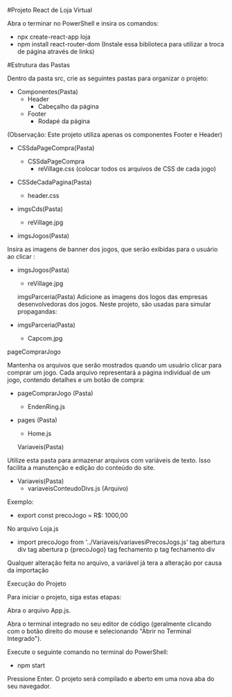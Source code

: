 #Projeto React de Loja Virtual

  Abra o terminar no PowerShell e insira os comandos:

- npx create-react-app loja
- npm install react-router-dom (Instale essa biblioteca para utilizar a troca de página através de links)


#Estrutura das Pastas

Dentro da pasta src, crie as seguintes pastas para organizar o projeto:

- Componentes(Pasta)
   - Header
     - Cabeçalho da página
   - Footer
      - Rodapé da página

(Observação: Este projeto utiliza apenas os componentes Footer e Header)

 - CSSdaPageCompra(Pasta)
    - CSSdaPageCompra
      - reVillage.css (colocar todos os arquivos de CSS de cada jogo)

- CSSdeCadaPagina(Pasta)
    - header.css

- imgsCds(Pasta)
    - reVillage.jpg

- imgsJogos(Pasta)

Insira as imagens de banner dos jogos, que serão exibidas para o usuário ao clicar :

  - imgsJogos(Pasta)
    - reVillage.jpg
    
    imgsParceria(Pasta) 
  Adicione as imagens dos logos das empresas desenvolvedoras dos jogos. Neste projeto, são usadas para simular propagandas:
  
  - imgsParceria(Pasta)
    - Capcom.jpg

pageComprarJogo

Mantenha os arquivos que serão mostrados quando um usuário clicar para comprar um jogo. Cada arquivo representará a página individual de um jogo, contendo detalhes e um botão de compra:

  - pageComprarJogo (Pasta)
    - EndenRing.js

  - pages (Pasta)
    - Home.js
     
    Variaveis(Pasta)

Utilize esta pasta para armazenar arquivos com variáveis de texto. Isso facilita a manutenção e edição do conteúdo do site.

   - Variaveis(Pasta)
     - variaveisConteudoDivs.js (Arquivo)

Exemplo:
  - export const precoJogo = R$: 1000,00

No arquivo Loja.js
  - import precoJogo from '../Variaveis/variavesiPrecosJogs.js'
    tag abertura div
        tag abertura p
            {precoJogo}
        tag fechamento p
    tag fechamento div

Qualquer alteração feita no arquivo, a variável já tera a alteração por causa da importação

Execução do Projeto

Para iniciar o projeto, siga estas etapas:

Abra o arquivo App.js.

Abra o terminal integrado no seu editor de código (geralmente clicando com o botão direito do mouse e selecionando "Abrir no Terminal Integrado").

Execute o seguinte comando no terminal do PowerShell:
  - npm start

Pressione Enter. O projeto será compilado e aberto em uma nova aba do seu navegador.

